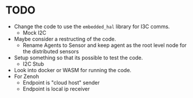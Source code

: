 # TODO
- Change the code to use the `embedded_hal` library for I3C comms.
    - Mock I2C
- Maybe consider a restructing of the code.
    - Rename Agents to Sensor and keep agent as the root level node for the distributed sensors
- Setup something so that its possible to test the code.
    - I2C Stub
- Look into docker or WASM for running the code.
- For Zenoh
    - Endpoint is "cloud host" sender
    - Endpoint is local ip receiver 
